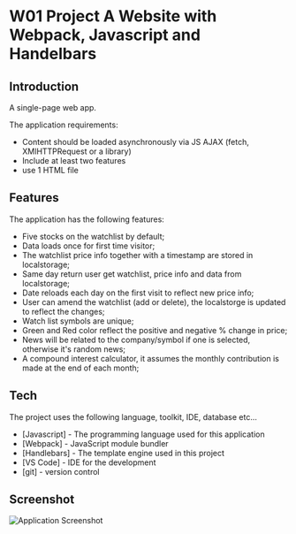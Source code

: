 # W01 Project A Website with Webpack, Javascript and Handelbars

## Introduction
A single-page web app.

The application requirements:
- Content should be loaded asynchronously via JS AJAX (fetch, XMlHTTPRequest or a library)
- Include at least two features
- use 1 HTML file

## Features 

The application has the following features:
- Five stocks on the watchlist by default;
- Data loads once for first time visitor; 
- The watchlist price info together with a timestamp are stored in localstorage;
- Same day return user get watchlist, price info and data from localstorage;
- Date reloads each day on the first visit to reflect new price info;
- User can amend the watchlist (add or delete), the localstorge is updated to reflect the changes;
- Watch list symbols are unique;
- Green and Red color reflect the positive and negative % change in price;
- News will be related to the company/symbol if one is selected, otherwise it's random news;
- A compound interest calculator, it assumes the monthly contribution is made at the end of each month;

## Tech
The project uses the following language, toolkit, IDE, database etc...

- [Javascript] - The programming language used for this application
- [Webpack] -  JavaScript module bundler
- [Handlebars] -  The template engine used in this project
- [VS Code] - IDE for the development
- [git] - version control

## Screenshot
![Application Screenshot](https://github.com/ethantao-repo/W01-Website_JS-Webpack/blob/master/screenshot/W01-Project_ScreenShoot.PNG?raw=true)
